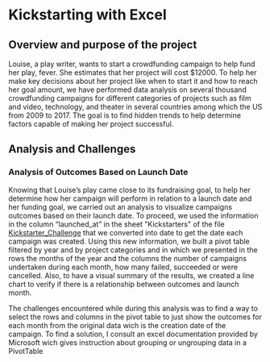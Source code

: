 # Kickstarting with Excel

## Overview and purpose of the project
Louise, a play writer, wants to start a crowdfunding campaign to help fund her play, fever. She estimates that her project will cost $12000. 
To help her make key decisions about her project like when to start it and how to reach her goal amount, we have performed data analysis on 
several thousand crowdfunding campaigns for different categories of projects such as film and video, technology, and theater in several countries 
among which the US from 2009 to 2017. The goal is to find hidden trends to help determine factors capable of making her project successful. 

## Analysis and Challenges

### Analysis of Outcomes Based on Launch Date
Knowing that Louise’s play came close to its fundraising goal, to help her determine how her campaign will perform in relation to a launch date 
and her funding goal, we carried out an analysis to visualize campaigns outcomes based on their launch date. To proceed, we used the information in 
the column “launched_at” in the sheet "Kickstarters" of the file [Kickstarter_Challenge](https://github.com/valerielnd/Kickstarter-analysis/blob/main/Kickstarter_Challenge.xlsx) that we converted into date to get the date each campaign was created. Using this new information, 
we built a pivot table  filtered by year and by project categories and in which we presented in the rows the months of the year and the columns the 
number of campaigns undertaken during each month, how many failed, succeeded or were cancelled. Also, to have a visual summary of the results, 
we created a line chart to verify if there is a relationship between outcomes and launch month.

The challenges encountered while during this analysis was to find a way to select the rows and columns in the pivot table to just show the outcomes for 
each month from the original data wich is the creation date of the campaign. To find a solution, I consult an excel documentation provided by Microsoft 
wich gives instruction about grouping or ungrouping data in a PivotTable
